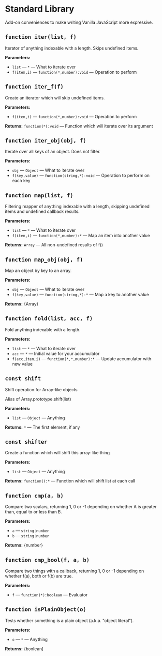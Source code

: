 # Standard Library

Add-on conveniences to make writing Vanilla JavaScript more expressive.

<!-- BEGIN DOC-COMMENT H2 js/stdlib.js -->

## `function iter(list, f)`

Iterator of anything indexable with a length.  Skips undefined items. 


**Parameters:**

* `list` — `*` — What to iterate over
* `f(item,i)` — `function(*,number):void` — Operation to perform


## `function iter_f(f)`

Create an iterator which will skip undefined items. 


**Parameters:**

* `f(item,i)` — `function(*,number):void` — Operation to perform

**Returns:** `function(*):void` — Function which will iterate over its argument


## `function iter_obj(obj, f)`

Iterate over all keys of an object.  Does not filter. 


**Parameters:**

* `obj` — `Object` — What to iterate over
* `f(key,value)` — `function(string,*):void` — Operation to perform on each key


## `function map(list, f)`

Filtering mapper of anything indexable with a length, skipping undefined items and undefined callback results. 


**Parameters:**

* `list` — `*` — What to iterate over
* `f(item,i)` — `function(*,number):*` — Map an item into another value

**Returns:** `Array` — All non-undefined results of f()


## `function map_obj(obj, f)`

Map an object by key to an array. 


**Parameters:**

* `obj` — `Object` — What to iterate over
* `f(key,value)` — `function(string,*):*` — Map a key to another value

**Returns:** {Array}


## `function fold(list, acc, f)`

Fold anything indexable with a length. 


**Parameters:**

* `list` — `*` — What to iterate over
* `acc` — `*` — Initial value for your accumulator
* `f(acc,item,i)` — `function(*,*,number):*` — Update accumulator with new value


## `const shift`

Shift operation for Array-like objects 

Alias of Array.prototype.shift(list) 


**Parameters:**

* `list` — `Object` — Anything

**Returns:** `*` — The first element, if any


## `const shifter`

Create a function which will shift this array-like thing 


**Parameters:**

* `list` — `Object` — Anything

**Returns:** `function():*` — Function which will shift list at each call


## `function cmp(a, b)`

Compare two scalars, returning 1, 0 or -1 depending on whether A is greater than, equal to or less than B. 


**Parameters:**

* `a` — `string|number`
* `b` — `string|number`

**Returns:** {number}


## `function cmp_bool(f, a, b)`

Compare two things with a callback, returning 1, 0 or -1 depending on whether f(a), both or f(b) are true. 


**Parameters:**

* `f` — `function(*):boolean` — Evaluator


## `function isPlainObject(o)`

Tests whether something is a plain object (a.k.a. "object literal"). 


**Parameters:**

* `o` — `*` — Anything

**Returns:** {boolean}

<!-- END DOC-COMMENT -->

